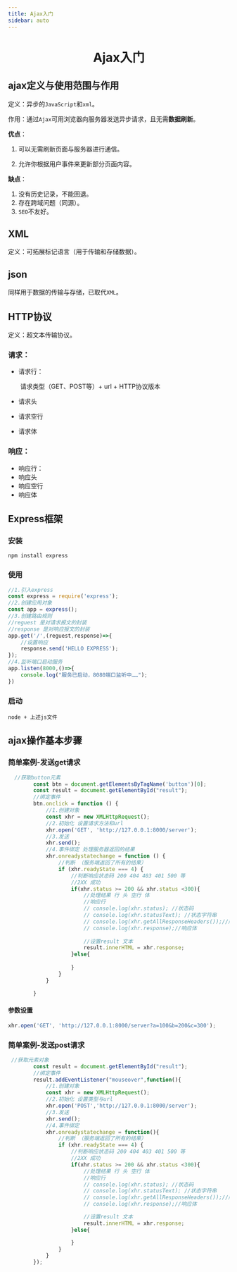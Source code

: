 ```yaml
---
title: Ajax入门
sidebar: auto
---
```


# <center>Ajax入门</center>

## ajax定义与使用范围与作用

定义：异步的`JavaScript`和`xml`。

作用：通过`Ajax`可用浏览器向服务器发送异步请求，且无需**数据刷新**。

**优点**：

1. 可以无需刷新页面与服务器进行通信。

2. 允许你根据用户事件来更新部分页面内容。

**缺点**：

1. 没有历史记录，不能回退。
2. 存在跨域问题（同源）。
3. `SEO`不友好。

## XML

定义：可拓展标记语言（用于传输和存储数据）。

## json

同样用于数据的传输与存储，已取代`XML`。

##  HTTP协议

定义：超文本传输协议。

### **请求**：

- 请求行：

  ​	请求类型（GET、POST等）+  url + HTTP协议版本

- 请求头

- 请求空行

- 请求体

### 响应：

- 响应行：
- 响应头
- 响应空行
- 响应体

## Express框架

### 安装

```shell
npm install express
```

### 使用

```javascript
//1.引入express
const express = require('express');
//2.创建应用对象
const app = express();
//3.创建路由规则
//reguest 是对请求报文的封装
//response 是对响应报文的封装
app.get('/',(reguest,response)=>{
    //设置响应
    response.send('HELLO EXPRESS');
});
//4.监听端口启动服务
app.listen(8000,()=>{
    console.log("服务已启动，8080端口监听中……");
})
```

### 启动

```shell
node + 上述js文件
```

## ajax操作基本步骤

### **简单案例-发送get请求**

```javascript
  //获取button元素
        const btn = document.getElementsByTagName('button')[0];
        const result = document.getElementById("result");
        //绑定事件
        btn.onclick = function () {
            //1.创建对象
            const xhr = new XMLHttpRequest();
            //2.初始化 设置请求方法和url
            xhr.open('GET', 'http://127.0.0.1:8000/server');
            //3.发送
            xhr.send();
            //4.事件绑定 处理服务器返回的结果
            xhr.onreadystatechange = function () {
                //判断 （服务端返回了所有的结果）
                if (xhr.readyState === 4) {
                    //判断响应状态码 200 404 403 401 500 等
                    //2XX 成功
                    if(xhr.status >= 200 && xhr.status <300){
                        //处理结果 行 头 空行 体
                        //响应行
                        // console.log(xhr.status); //状态码
                        // console.log(xhr.statusText); //状态字符串
                        // console.log(xhr.getAllResponseHeaders());//所有响应头
                        // console.log(xhr.response);//响应体
                        
                        //设置result 文本
                        result.innerHTML = xhr.response;
                    }else{
                    
                    }
                }
            }

        }
```

####  参数设置

```javascript
xhr.open('GET', 'http://127.0.0.1:8000/server?a=100&b=200&c=300');
```
### **简单案例-发送post请求**

```javascript
 //获取元素对象
        const result = document.getElementById("result");
        //绑定事件
        result.addEventListener("mouseover",function(){
            //1.创建对象
            const xhr = new XMLHttpRequest();
            //2.初始化 设置类型与url
            xhr.open('POST','http://127.0.0.1:8000/server');
            //3.发送
            xhr.send();
            //4.事件绑定
            xhr.onreadystatechange = function(){
                //判断 （服务端返回了所有的结果）
                if (xhr.readyState === 4) {
                    //判断响应状态码 200 404 403 401 500 等
                    //2XX 成功
                    if(xhr.status >= 200 && xhr.status <300){
                        //处理结果 行 头 空行 体
                        //响应行
                        // console.log(xhr.status); //状态码
                        // console.log(xhr.statusText); //状态字符串
                        // console.log(xhr.getAllResponseHeaders());//所有响应头
                        // console.log(xhr.response);//响应体

                        //设置result 文本
                        result.innerHTML = xhr.response;
                    }else{

                    }
                }
            }
        });
```

